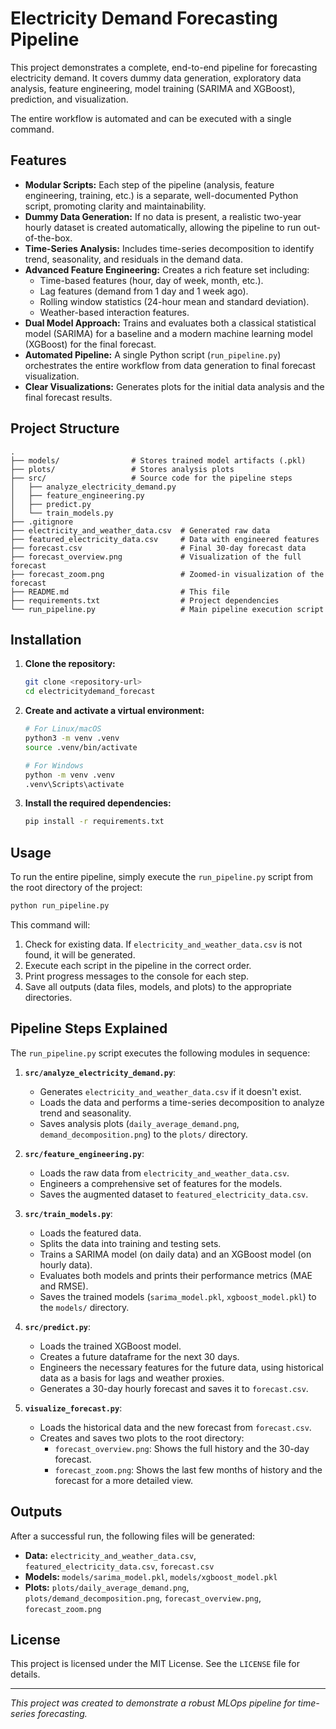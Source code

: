 # Electricity Demand Forecasting Pipeline

This project demonstrates a complete, end-to-end pipeline for forecasting electricity demand. It covers dummy data generation, exploratory data analysis, feature engineering, model training (SARIMA and XGBoost), prediction, and visualization.

The entire workflow is automated and can be executed with a single command.

## Features

*   **Modular Scripts:** Each step of the pipeline (analysis, feature engineering, training, etc.) is a separate, well-documented Python script, promoting clarity and maintainability.
*   **Dummy Data Generation:** If no data is present, a realistic two-year hourly dataset is created automatically, allowing the pipeline to run out-of-the-box.
*   **Time-Series Analysis:** Includes time-series decomposition to identify trend, seasonality, and residuals in the demand data.
*   **Advanced Feature Engineering:** Creates a rich feature set including:
    *   Time-based features (hour, day of week, month, etc.).
    *   Lag features (demand from 1 day and 1 week ago).
    *   Rolling window statistics (24-hour mean and standard deviation).
    *   Weather-based interaction features.
*   **Dual Model Approach:** Trains and evaluates both a classical statistical model (SARIMA) for a baseline and a modern machine learning model (XGBoost) for the final forecast.
*   **Automated Pipeline:** A single Python script (`run_pipeline.py`) orchestrates the entire workflow from data generation to final forecast visualization.
*   **Clear Visualizations:** Generates plots for the initial data analysis and the final forecast results.

## Project Structure

```
.
├── models/                # Stores trained model artifacts (.pkl)
├── plots/                 # Stores analysis plots
├── src/                   # Source code for the pipeline steps
│   ├── analyze_electricity_demand.py
│   ├── feature_engineering.py
│   ├── predict.py
│   └── train_models.py
├── .gitignore
├── electricity_and_weather_data.csv  # Generated raw data
├── featured_electricity_data.csv     # Data with engineered features
├── forecast.csv                      # Final 30-day forecast data
├── forecast_overview.png             # Visualization of the full forecast
├── forecast_zoom.png                 # Zoomed-in visualization of the forecast
├── README.md                         # This file
├── requirements.txt                  # Project dependencies
└── run_pipeline.py                   # Main pipeline execution script
```

## Installation

1.  **Clone the repository:**
    ```bash
    git clone <repository-url>
    cd electricitydemand_forecast
    ```

2.  **Create and activate a virtual environment:**
    ```bash
    # For Linux/macOS
    python3 -m venv .venv
    source .venv/bin/activate

    # For Windows
    python -m venv .venv
    .venv\Scripts\activate
    ```

3.  **Install the required dependencies:**
    ```bash
    pip install -r requirements.txt
    ```

## Usage

To run the entire pipeline, simply execute the `run_pipeline.py` script from the root directory of the project:

```bash
python run_pipeline.py
```

This command will:
1.  Check for existing data. If `electricity_and_weather_data.csv` is not found, it will be generated.
2.  Execute each script in the pipeline in the correct order.
3.  Print progress messages to the console for each step.
4.  Save all outputs (data files, models, and plots) to the appropriate directories.

## Pipeline Steps Explained

The `run_pipeline.py` script executes the following modules in sequence:

1.  **`src/analyze_electricity_demand.py`**:
    *   Generates `electricity_and_weather_data.csv` if it doesn't exist.
    *   Loads the data and performs a time-series decomposition to analyze trend and seasonality.
    *   Saves analysis plots (`daily_average_demand.png`, `demand_decomposition.png`) to the `plots/` directory.

2.  **`src/feature_engineering.py`**:
    *   Loads the raw data from `electricity_and_weather_data.csv`.
    *   Engineers a comprehensive set of features for the models.
    *   Saves the augmented dataset to `featured_electricity_data.csv`.

3.  **`src/train_models.py`**:
    *   Loads the featured data.
    *   Splits the data into training and testing sets.
    *   Trains a SARIMA model (on daily data) and an XGBoost model (on hourly data).
    *   Evaluates both models and prints their performance metrics (MAE and RMSE).
    *   Saves the trained models (`sarima_model.pkl`, `xgboost_model.pkl`) to the `models/` directory.

4.  **`src/predict.py`**:
    *   Loads the trained XGBoost model.
    *   Creates a future dataframe for the next 30 days.
    *   Engineers the necessary features for the future data, using historical data as a basis for lags and weather proxies.
    *   Generates a 30-day hourly forecast and saves it to `forecast.csv`.

5.  **`visualize_forecast.py`**:
    *   Loads the historical data and the new forecast from `forecast.csv`.
    *   Creates and saves two plots to the root directory:
        *   `forecast_overview.png`: Shows the full history and the 30-day forecast.
        *   `forecast_zoom.png`: Shows the last few months of history and the forecast for a more detailed view.

## Outputs

After a successful run, the following files will be generated:

*   **Data:** `electricity_and_weather_data.csv`, `featured_electricity_data.csv`, `forecast.csv`
*   **Models:** `models/sarima_model.pkl`, `models/xgboost_model.pkl`
*   **Plots:** `plots/daily_average_demand.png`, `plots/demand_decomposition.png`, `forecast_overview.png`, `forecast_zoom.png`

## License

This project is licensed under the MIT License. See the `LICENSE` file for details.

---

*This project was created to demonstrate a robust MLOps pipeline for time-series forecasting.*